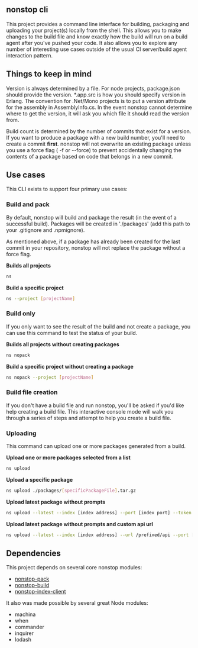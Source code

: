 ## nonstop cli
This project provides a command line interface for building, packaging and uploading your project(s) locally from the shell. This allows you to make changes to the build file and know exactly how the build will run on a build agent after you've pushed your code. It also allows you to explore any number of interesting use cases outside of the usual CI server/build agent interaction pattern.

## Things to keep in mind
Version is always determined by a file. For node projects, package.json should provide the version. *.app.src is how you should specify version in Erlang. The convention for .Net/Mono projects is to put a version attribute for the assembly in AssemblyInfo.cs. In the event nonstop cannot determine where to get the version, it will ask you which file it should read the version from.

Build count is determined by the number of commits that exist for a version. If you want to produce a package with a new build number, you'll need to create a commit __first__. nonstop will not overwrite an existing package unless you use a force flag ( -f or --force) to prevent accidentally changing the contents of a package based on code that belongs in a new commit.

## Use cases
This CLI exists to support four primary use cases:

### Build and pack
By default, nonstop will build and package the result (in the event of a successful build). Packages will be created in './packages' (add this path to your .gitignore and .npmignore).

As mentioned above, if a package has already been created for the last commit in your repository, nonstop will not replace the package without a force flag.


__Builds all projects__
```bash
ns
```

__Build a specific project__
```bash
ns --project [projectName]
```

### Build only
If you only want to see the result of the build and not create a package, you can use this command to test the status of your build.

__Builds all projects without creating packages__
```bash
ns nopack
```

__Build a specific project without creating a package__
```bash
ns nopack --project [projectName]
```

### Build file creation
If you don't have a build file and run nonstop, you'll be asked if you'd like help creating a build file. This interactive console mode will walk you through a series of steps and attempt to help you create a build file.

### Uploading
This command can upload one or more packages generated from a build.

__Upload one or more packages selected from a list__
```bash
ns upload
```

__Upload a specific package__
```bash
ns upload ./packages/[specificPackageFile].tar.gz
```

__Upload latest package without prompts__
```bash
ns upload --latest --index [index address] --port [index port] --token [auth token]
```

__Upload latest package without prompts and custom api url__
```bash
ns upload --latest --index [index address] --url /prefixed/api --port [index port] --token [auth token]
```

## Dependencies

This project depends on several core nonstop modules:

 * [nonstop-pack](https://github.com/LeanKit-Labs/nonstop-pack)
 * [nonstop-build](https://github.com/LeanKit-Labs/nonstop-build)
 * [nonstop-index-client](https://github.com/LeanKit-Labs/nonstop-index-client)

It also was made possible by several great Node modules:

 * machina
 * when
 * commander
 * inquirer
 * lodash
